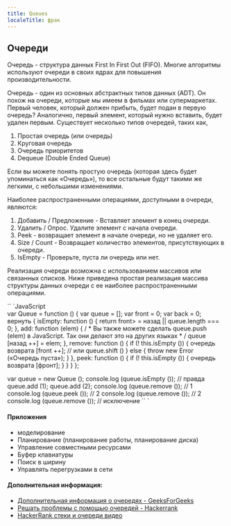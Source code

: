```yaml
---
title: Queues
localeTitle: фрак
---
```

## Очереди

Очередь - структура данных First In First Out (FIFO). Многие алгоритмы используют очереди в своих ядрах для повышения производительности.

Очередь - один из основных абстрактных типов данных (ADT). Он похож на очереди, которые мы имеем в фильмах или супермаркетах. Первый человек, который должен прибыть, будет подан в первую очередь? Аналогично, первый элемент, который нужно вставить, будет удален первым. Существует несколько типов очередей, таких как,

1.  Простая очередь (или очередь)
2.  Круговая очередь
3.  Очередь приоритетов
4.  Dequeue (Double Ended Queue)

Если вы можете понять простую очередь (которая здесь будет упоминаться как «Очередь»), то все остальные будут такими же легкими, с небольшими изменениями.

Наиболее распространенными операциями, доступными в очереди, являются:

1.  Добавить / Предложение - Вставляет элемент в конец очереди.
2.  Удалить / Опрос. Удалите элемент с начала очереди.
3.  Peek - возвращает элемент в начале очереди, но не удаляет его.
4.  Size / Count - Возвращает количество элементов, присутствующих в очереди.
5.  IsEmpty - Проверьте, пуста ли очередь или нет.

Реализация очереди возможна с использованием массивов или связанных списков. Ниже приведена простая реализация массива структуры данных очереди с ее наиболее распространенными операциями.

\`\` \`JavaScript  
var Queue = function () { var queue = \[\]; var front = 0; var back = 0; вернуть { isEmpty: function () { return front> = назад || queue.length === 0; }, add: function (elem) { / \* Вы также можете сделать queue.push (elem) в JavaScript. Так они делают это на других языках \* / queue \[назад ++\] = elem; }, remove: function () { if (! this.isEmpty ()) { очередь возврата \[front ++\]; // или queue.shift () } else { throw new Error («Очередь пуста»); } }, peek: function () { if (! this.isEmpty ()) { очередь возврата \[фронт\]; } } } };

var queue = new Queue (); console.log (queue.isEmpty ()); // правда queue.add (1); queue.add (2); console.log (queue.remove ()); // 1 console.log (queue.peek ()); // 2 console.log (queue.remove ()); // 2 console.log (queue.remove ()); // исключение \`\` \`

#### Приложения

*   моделирование
*   Планирование (планирование работы, планирование диска)
*   Управление совместными ресурсами
*   Буфер клавиатуры
*   Поиск в ширину
*   Управлять перегрузками в сети

#### Дополнительная информация:

*   [Дополнительная информация о очередях - GeeksForGeeks](http://www.geeksforgeeks.org/queue-data-structure/)
*   [Решать проблемы с помощью очередей - Hackerrank](https://www.hackerrank.com/domains/data-structures/queues)
*   [HackerRank стеки и очереди видео](https://www.youtube.com/watch?v=wjI1WNcIntg)